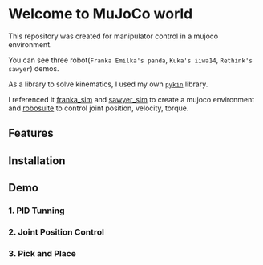 # Welcome to MuJoCo world

This repository was created for manipulator control in a mujoco environment.

You can see three robot(`Franka Emilka's panda`, `Kuka's iiwa14`, `Rethink's sawyer`) demos.

As a library to solve kinematics, I used my own [`pykin`](https://github.com/jdj2261/pykin) library.

I referenced it [franka_sim](https://github.com/vikashplus/franka_sim) and [sawyer_sim](https://github.com/vikashplus/sawyer_sim) to create a mujoco environment 
and [robosuite](https://github.com/ARISE-Initiative/robosuite) to control joint position, velocity, torque.

## Features

## Installation

## Demo

### 1. PID Tunning



### 2. Joint Position Control



### 3. Pick and Place



